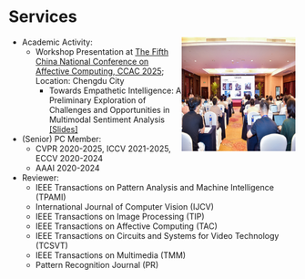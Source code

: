 # Services
<img src="/images/CCAC_image.jpg" alt="ccac" width="200px" height="200px" style="float: right;"> 

- Academic Activity:
  - Workshop Presentation at [The Fifth China National Conference on Affective Computing, CCAC 2025](https://ccac2025.xhu.edu.cn/); Location: Chengdu City
    - Towards Empathetic Intelligence: A Preliminary Exploration of Challenges and Opportunities in Multimodal Sentiment Analysis [\[Slides\]](/images/ccac_report.pdf)
- (Senior) PC Member:
    - CVPR 2020-2025, ICCV 2021-2025, ECCV 2020-2024
    - AAAI 2020-2024
- Reviewer:
    - IEEE Transactions on Pattern Analysis and Machine Intelligence (TPAMI)
    - International Journal of Computer Vision (IJCV)
    - IEEE Transactions on Image Processing (TIP)
    - IEEE Transactions on Affective Computing (TAC)
    - IEEE Transactions on Circuits and Systems for Video Technology (TCSVT)
    - IEEE Transactions on Multimedia (TMM)
    - Pattern Recognition Journal (PR)
